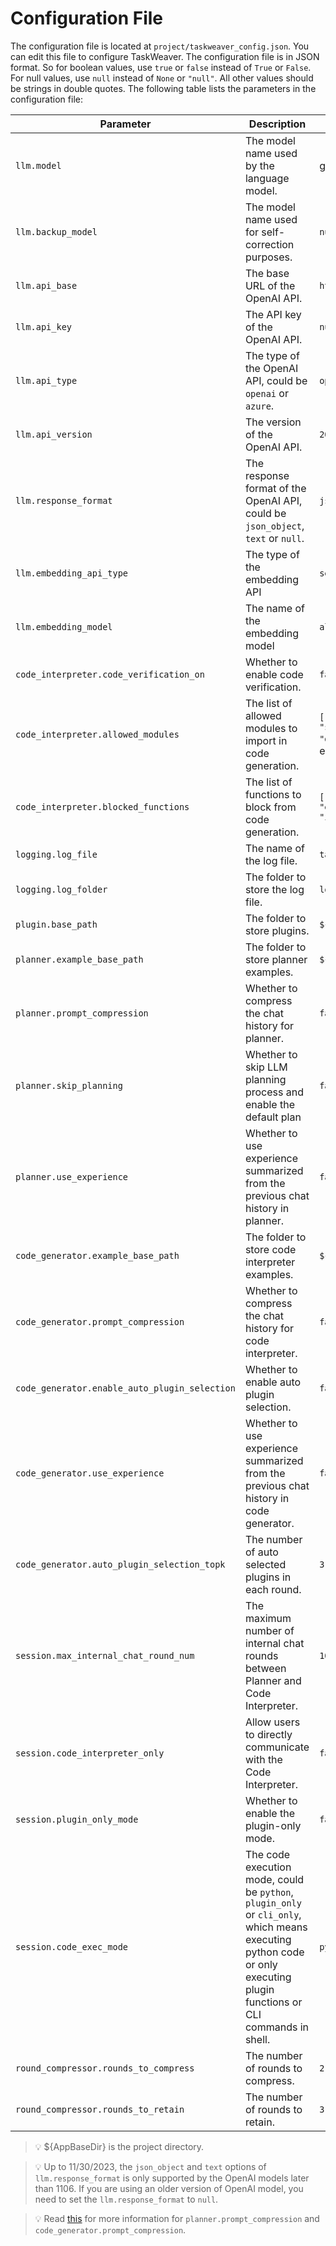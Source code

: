 # Configuration File
The configuration file is located at `project/taskweaver_config.json`. 
You can edit this file to configure TaskWeaver.
The configuration file is in JSON format. So for boolean values, use `true` or `false` instead of `True` or `False`. 
For null values, use `null` instead of `None` or `"null"`. All other values should be strings in double quotes.
The following table lists the parameters in the configuration file:

| Parameter                                     | Description                                                                                                                                                                | Default Value                                                                                                                               |
|-----------------------------------------------|----------------------------------------------------------------------------------------------------------------------------------------------------------------------------|---------------------------------------------------------------------------------------------------------------------------------------------|
| `llm.model`                                   | The model name used by the language model.                                                                                                                                 | gpt-4                                                                                                                                       |
| `llm.backup_model`                            | The model name used for self-correction purposes.                                                                                                                          | `null`                                                                                                                                      |
| `llm.api_base`                                | The base URL of the OpenAI API.                                                                                                                                            | `https://api.openai.com/v1`                                                                                                                 |
| `llm.api_key`                                 | The API key of the OpenAI API.                                                                                                                                             | `null`                                                                                                                                      |
| `llm.api_type`                                | The type of the OpenAI API, could be `openai` or `azure`.                                                                                                                  | `openai`                                                                                                                                    |
| `llm.api_version`                             | The version of the OpenAI API.                                                                                                                                             | `2023-07-01-preview`                                                                                                                        |
| `llm.response_format`                         | The response format of the OpenAI API, could be `json_object`, `text` or `null`.                                                                                           | `json_object`                                                                                                                               |
| `llm.embedding_api_type`                      | The type of the embedding API                                                                                                                                              | `sentence_transformers`                                                                                                                     |
| `llm.embedding_model`                         | The name of the embedding model                                                                                                                                            | `all-mpnet-base-v2`                                                                                                                         |
| `code_interpreter.code_verification_on`       | Whether to enable code verification.                                                                                                                                       | `false`                                                                                                                                     |
| `code_interpreter.allowed_modules`            | The list of allowed modules to import in code generation.                                                                                                                  | `["pandas", "matplotlib", "numpy", "sklearn", "scipy", "seaborn", "datetime", "typing"]`, if the list is empty, no modules would be allowed |
| `code_interpreter.blocked_functions`          | The list of functions to block from code generation.                                                                                                                       | `["__import__", "eval", "exec", "execfile", "compile", "open", "input", "raw_input", "reload"]`                                             |
| `logging.log_file`                            | The name of the log file.                                                                                                                                                  | `taskweaver.log`                                                                                                                            |
| `logging.log_folder`                          | The folder to store the log file.                                                                                                                                          | `logs`                                                                                                                                      |
| `plugin.base_path`                            | The folder to store plugins.                                                                                                                                               | `${AppBaseDir}/plugins`                                                                                                                     |
| `planner.example_base_path`                   | The folder to store planner examples.                                                                                                                                      | `${AppBaseDir}/planner_examples`                                                                                                            |
| `planner.prompt_compression`                  | Whether to compress the chat history for planner.                                                                                                                          | `false`                                                                                                                                     | 
| `planner.skip_planning`                       | Whether to skip LLM planning process and enable the default plan                                                                                                           | `false`                                                                                                                                     |
| `planner.use_experience`                      | Whether to use experience summarized from the previous chat history in planner.                                                                                            | `false`                                                                                                                                     |
| `code_generator.example_base_path`            | The folder to store code interpreter examples.                                                                                                                             | `${AppBaseDir}/codeinterpreter_examples`                                                                                                    |
| `code_generator.prompt_compression`           | Whether to compress the chat history for code interpreter.                                                                                                                 | `false`                                                                                                                                     |
| `code_generator.enable_auto_plugin_selection` | Whether to enable auto plugin selection.                                                                                                                                   | `false`                                                                                                                                     |
| `code_generator.use_experience`               | Whether to use experience summarized from the previous chat history in code generator.                                                                                     | `false`                                                                                                                                     |                      
| `code_generator.auto_plugin_selection_topk`   | The number of auto selected plugins in each round.                                                                                                                         | `3`                                                                                                                                         |
| `session.max_internal_chat_round_num`         | The maximum number of internal chat rounds between Planner and Code Interpreter.                                                                                           | `10`                                                                                                                                        |
| `session.code_interpreter_only`               | Allow users to directly communicate with the Code Interpreter.                                                                                                             | `false`                                                                                                                                     |
| `session.plugin_only_mode`                    | Whether to enable the plugin-only mode.                                                                                                                                    | `false`                                                                                                                                     |
| `session.code_exec_mode`                      | The code execution mode, could be `python`, `plugin_only` or `cli_only`, which means executing python code or only executing plugin functions or CLI commands in shell.    | `python`                                                                                                                                    |
| `round_compressor.rounds_to_compress`         | The number of rounds to compress.                                                                                                                                          | `2`                                                                                                                                         |
| `round_compressor.rounds_to_retain`           | The number of rounds to retain.                                                                                                                                            | `3`                                                                                                                                         |



> 💡 $\{AppBaseDir\} is the project directory.

> 💡 Up to 11/30/2023, the `json_object` and `text` options of `llm.response_format` is only supported by the OpenAI models later than 1106. If you are using an older version of OpenAI model, you need to set the `llm.response_format` to `null`.

> 💡 Read [this](compression.md) for more information for `planner.prompt_compression` and `code_generator.prompt_compression`.